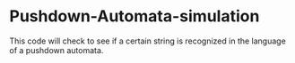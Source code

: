 # Pushdown-Automata-simulation
This code will check to see if a certain string is recognized in the language of a pushdown automata.
